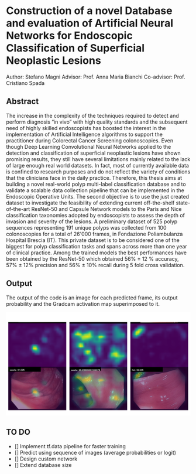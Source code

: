 # Construction of a novel Database  and evaluation of Artificial Neural Networks for Endoscopic Classification of Superficial Neoplastic Lesions

Author: Stefano Magni 
Advisor: Prof. Anna Maria Bianchi 
Co-advisor: Prof. Cristiano Spada 

## Abstract 

The increase in the complexity of the techniques required to detect and perform diagnosis “in vivo” with high quality standards and the subsequent need of highly skilled endoscopists has boosted the interest in the implementation of Artificial Intelligence algorithms to support the practitioner during Colorectal Cancer Screening colonoscopies. Even though Deep Learning Convolutional Neural Networks applied to the detection and classification of superficial neoplastic lesions have shown promising results, they still have several limitations mainly related to the lack of large enough real world datasets. In fact, most of currently available data is confined to research purposes and do not reflect the variety of conditions that the clinicians face in the daily practice. Therefore, this thesis aims at building a novel real-world polyp  multi-label classification database and to validate a scalable data collection pipeline that can be implemented in the Endoscopic Operative Units. The second objective is to use the just created dataset to investigate the feasibility of extending current off-the-shelf state-of-the-art ResNet-50 and Capsule Network models to the Paris and Nice classification taxonomies adopted by endoscopists to assess the depth of invasion and severity of the lesions. A preliminary dataset of 525 polyp sequences representing 191 unique polyps was collected from 100 colonoscopies for a total of 26'000 frames, in Fondazione Poliambulanza Hospital Brescia (IT). This private dataset is to be considered one of the biggest for polyp classification tasks and spans across more than one year of clinical practice. Among the trained models the best performances have been obtained by the ResNet-50 which obtained 56% ± 12 % accuracy, 57% ± 12% precision and 56% ± 10% recall during 5 fold cross validation.


## Output 
The output of the code is an image for each predicted frame, its output probability and the Gradcam activation map superimposed to it.

![alt text](classification_paris_gradcam.png)

## TO DO 
- [] Implement tf.data pipeline for faster training 
- [] Predict using sequence of images (average probabilities or logit)
- [] Design custom network 
- [] Extend database size 